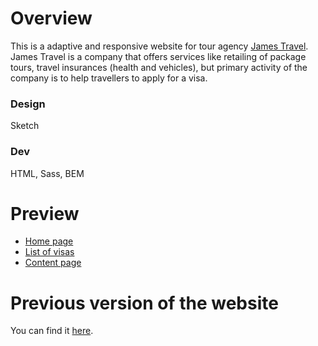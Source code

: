 # Overview

This is a adaptive and responsive website for tour agency [James Travel](james-travel.ru). James Travel is a company that offers services like retailing of package tours, travel insurances (health and vehicles), but primary activity of the company is to help travellers to apply for a visa.

### Design
Sketch

### Dev
HTML, Sass, BEM

# Preview

* [Home page](https://zorenko.github.io/james-travel.ru/)
* [List of visas](https://zorenko.github.io/james-travel.ru/visa.html)
* [Content page](https://zorenko.github.io/james-travel.ru/italy.html)

# Previous version of the website

You can find it [here](https://github.com/zorenko/jt_old). 
